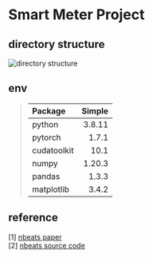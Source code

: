Smart Meter Project
======

directory structure
------
![directory structure](https://user-images.githubusercontent.com/56117848/154844224-db988106-d88b-45f9-b049-8681a55f7fb6.png)


env
------

>| Package        | Simple         |
>| :------------- | -------------: |
>| python         |         3.8.11 |
>| pytorch        |          1.7.1 |
>| cudatoolkit    |           10.1 |
>| numpy          |         1.20.3 |
>| pandas         |          1.3.3 |
>| matplotlib     |          3.4.2 |

reference
------
[1] [nbeats paper](https://openreview.net/forum?id=r1ecqn4YwB)  
[2] [nbeats source code](https://github.com/philipperemy/n-beats)  
